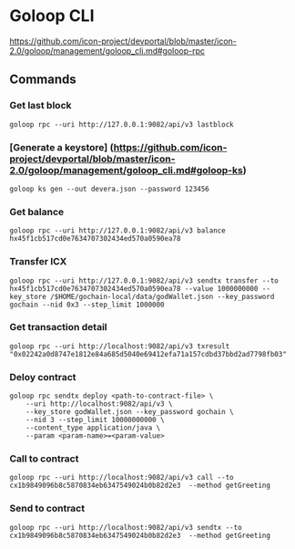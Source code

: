 # Goloop CLI

https://github.com/icon-project/devportal/blob/master/icon-2.0/goloop/management/goloop_cli.md#goloop-rpc


## Commands

### Get last block

```
goloop rpc --uri http://127.0.0.1:9082/api/v3 lastblock
```

### [Generate a keystore] (https://github.com/icon-project/devportal/blob/master/icon-2.0/goloop/management/goloop_cli.md#goloop-ks)
```
goloop ks gen --out devera.json --password 123456
```

### Get balance
```
goloop rpc --uri http://127.0.0.1:9082/api/v3 balance hx45f1cb517cd0e7634707302434ed570a0590ea78
```

### Transfer ICX
```
goloop rpc --uri http://127.0.0.1:9082/api/v3 sendtx transfer --to hx45f1cb517cd0e7634707302434ed570a0590ea78 --value 1000000000 --key_store /$HOME/gochain-local/data/godWallet.json --key_password gochain --nid 0x3 --step_limit 1000000
```

### Get transaction detail
```
goloop rpc --uri http://localhost:9082/api/v3 txresult "0x02242a0d8747e1812e84a685d5040e69412efa71a157cdbd37bbd2ad7798fb03"  
```

### Deloy contract
```
goloop rpc sendtx deploy <path-to-contract-file> \
    --uri http://localhost:9082/api/v3 \
    --key_store godWallet.json --key_password gochain \
    --nid 3 --step_limit 10000000000 \
    --content_type application/java \
    --param <param-name>=<param-value>
```

### Call to contract
```
goloop rpc --uri http://localhost:9082/api/v3 call --to cx1b9849096b8c5870834eb6347549024b0b82d2e3  --method getGreeting
```

### Send to contract
```
goloop rpc --uri http://localhost:9082/api/v3 sendtx --to cx1b9849096b8c5870834eb6347549024b0b82d2e3  --method getGreeting
```

